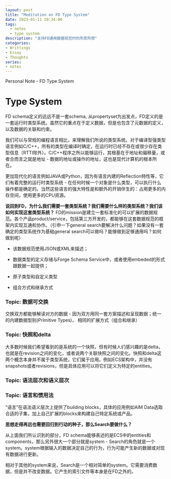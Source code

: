 ```yaml
---
layout: post
title: "Meditation on FD Type System"
date: 2023-01-11 20:34:00
tags: 
  - notes
  - type system
description: "支持FD通用数据规范时的所思所想"
categories:
- Writtings
- Essay
- Thoughts
series:
- notes
---
```


Personal Note - FD Type System



Type System
===========
FD schema定义的远远不是一套schema, 从propertyset为出发点，FD定义的是一套运行时类型系统。虽然它的重点在于定义数据，但是也包含了元数据的定义，以及数据的关联和约束。

我们可以与常规的编程语言相比，来理解我们所说的类型系统。对于编译型强类型语言例如C/C++，所有的类型在编译时确定，在运行时已经不存在或很少存在类型信息（RTTI除外）。C/C++程序之所以能够运行，其根基在于地址和偏移量，或者合而言之就是地址 - 数据的地址或操作的地址，这也是现代计算机的根本所在。

更加现代化的语言例如JAVA或Python，因为有语言内建的Reflection特性等，它们有着完整的运行时类型系统 - 在任何时候一个对象是什么类型，可以执行什么操作都是确定的。当然这些语言的强大特性是和额外的开销伴生的：占用更多的内存空间，使用更多的CPU资源。

**说回到FD，为什么我们需要一套类型系统？我们需要什么样的类型系统？我们该如何实现这套类型系统？**
FD的mission是建立一套标准化的可以扩展的数据规范。各个产品product/service，包括第三方开发的，都能够在这套数据规范的框架内实现互通和协作。（引申一下general search要解决什么问题？如果没有一套确定的类型系统作为基础general search可以做吗？能够做到足够通用吗？如何做到呢）

- 该数据规范使用JSON或XML来描述；

- 数据类型的定义存储与Forge Schema Service中，或者使用embeded的形式跟数据一起提供；

- 原子类型和自定义类型

- 组合方式和继承方式

### Topic: 数据可交换
交换双方都能够解读对方的数据 - 因为双方用同一套方案描述和呈现数据；统一的内建数据型别(Primitive Types)， 相同的扩展方式（组合和继承）

### Topic: 快照和delta
大多数时候我们希望看到的是系统的一个快照，但有时候人们感兴趣的是delta，也就是在revision之间的变化，或者说两个关联快照之间的变化。快照和delta这两个概念本身并不属于类型系统，它们属于应用。例如ECS架构中，并没有snapshots或者revisions，但是具体应用可以将它们定义为特定的entities。

### Topic: 语法层次和语义层次

### Topic: 语言和惯用法

“语言”在语法语义层次上提供了building blocks，具体的应用例如AIM Data选取合适的子集，加上自己扩展的blocks来构建自己特定系统或产品。

**思想走得再远也需要回归到行动的种子，那么Search要做什么？**

从上面我们所认识到的部分，FD schema能够表述的是ECS中的entities和components，那么另外很大一个部分就是system - Search的角色就是一个system。system根据输入的数据决定自己的行为，行为可能产生新的数据或对现有数据进行更新。

相对于其他的system来说，Search是一个相对简单的system。它需要消费数据，但是并不改变数据。它产生的索引文件等本身是在FD之外的。
